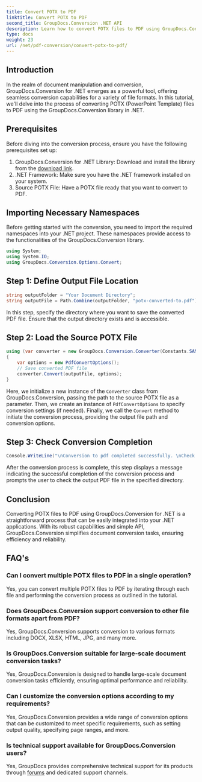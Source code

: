 ```yaml
---
title: Convert POTX to PDF
linktitle: Convert POTX to PDF
second_title: GroupDocs.Conversion .NET API
description: Learn how to convert POTX files to PDF using GroupDocs.Conversion for .NET. Follow this step-by-step tutorial for seamless document conversion.
type: docs
weight: 23
url: /net/pdf-conversion/convert-potx-to-pdf/
---
```

## Introduction
In the realm of document manipulation and conversion, GroupDocs.Conversion for .NET emerges as a powerful tool, offering seamless conversion capabilities for a variety of file formats. In this tutorial, we'll delve into the process of converting POTX (PowerPoint Template) files to PDF using the GroupDocs.Conversion library in .NET.
## Prerequisites
Before diving into the conversion process, ensure you have the following prerequisites set up:
1. GroupDocs.Conversion for .NET Library: Download and install the library from the [download link](https://releases.groupdocs.com/conversion/net/).
2. .NET Framework: Make sure you have the .NET framework installed on your system.
3. Source POTX File: Have a POTX file ready that you want to convert to PDF.

## Importing Necessary Namespaces
Before getting started with the conversion, you need to import the required namespaces into your .NET project. These namespaces provide access to the functionalities of the GroupDocs.Conversion library.
```csharp
using System;
using System.IO;
using GroupDocs.Conversion.Options.Convert;
```
## Step 1: Define Output File Location
```csharp
string outputFolder = "Your Document Directory";
string outputFile = Path.Combine(outputFolder, "potx-converted-to.pdf");
```
In this step, specify the directory where you want to save the converted PDF file. Ensure that the output directory exists and is accessible.
## Step 2: Load the Source POTX File
```csharp
using (var converter = new GroupDocs.Conversion.Converter(Constants.SAMPLE_POTX))
{
    var options = new PdfConvertOptions();
    // Save converted PDF file
    converter.Convert(outputFile, options);
}
```
Here, we initialize a new instance of the `Converter` class from GroupDocs.Conversion, passing the path to the source POTX file as a parameter. Then, we create an instance of `PdfConvertOptions` to specify conversion settings (if needed). Finally, we call the `Convert` method to initiate the conversion process, providing the output file path and conversion options.
## Step 3: Check Conversion Completion
```csharp
Console.WriteLine("\nConversion to pdf completed successfully. \nCheck output in {0}", outputFolder);
```
After the conversion process is complete, this step displays a message indicating the successful completion of the conversion process and prompts the user to check the output PDF file in the specified directory.

## Conclusion
Converting POTX files to PDF using GroupDocs.Conversion for .NET is a straightforward process that can be easily integrated into your .NET applications. With its robust capabilities and simple API, GroupDocs.Conversion simplifies document conversion tasks, ensuring efficiency and reliability.
## FAQ's
### Can I convert multiple POTX files to PDF in a single operation?
Yes, you can convert multiple POTX files to PDF by iterating through each file and performing the conversion process as outlined in the tutorial.
### Does GroupDocs.Conversion support conversion to other file formats apart from PDF?
Yes, GroupDocs.Conversion supports conversion to various formats including DOCX, XLSX, HTML, JPG, and many more.
### Is GroupDocs.Conversion suitable for large-scale document conversion tasks?
Yes, GroupDocs.Conversion is designed to handle large-scale document conversion tasks efficiently, ensuring optimal performance and reliability.
### Can I customize the conversion options according to my requirements?
Yes, GroupDocs.Conversion provides a wide range of conversion options that can be customized to meet specific requirements, such as setting output quality, specifying page ranges, and more.
### Is technical support available for GroupDocs.Conversion users?
Yes, GroupDocs provides comprehensive technical support for its products through [forums](https://purchase.groupdocs.com/temporary-license/) and dedicated support channels.
